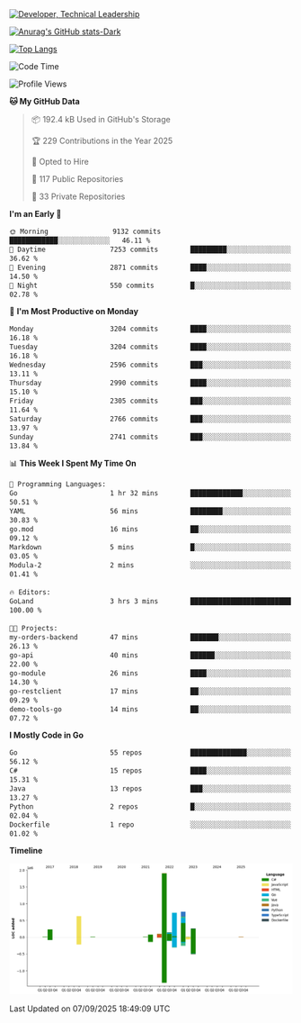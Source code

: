 <div>
  <a href="https://www.linkedin.com/in/arielpineiro/" target="_blank" rel="nofollow noopener noreferrer">
    <img src="https://img.shields.io/badge/-LinkedIn-%230077B5?style=for-the-badge&logo=linkedin&logoColor=white" alt="Developer, Technical Leadership" title="Ariel Piñeiro">
  </a>
</div>

[![Anurag's GitHub stats-Dark](https://github-readme-stats.vercel.app/api?username=arielsrv&show_icons=true&theme=dark#gh-dark-mode-only)](https://github.com/anuraghazra/github-readme-stats#gh-dark-mode-only)

[![Top Langs](https://github-readme-stats.vercel.app/api/top-langs/?username=arielsrv&layout=compact&langs_count=10&theme=dark#gh-dark-mode-only)](https://github.com/anuraghazra/github-readme-stats&theme=dark#gh-dark-mode-only)

<!--START_SECTION:waka-->
![Code Time](http://img.shields.io/badge/Code%20Time-1%2C387%20hrs%2022%20mins-blue)

![Profile Views](http://img.shields.io/badge/Profile%20Views-2-blue)

**🐱 My GitHub Data** 

> 📦 192.4 kB Used in GitHub's Storage 
 > 
> 🏆 229 Contributions in the Year 2025
 > 
> 💼 Opted to Hire
 > 
> 📜 117 Public Repositories 
 > 
> 🔑 33 Private Repositories 
 > 
**I'm an Early 🐤** 

```text
🌞 Morning                9132 commits        ████████████░░░░░░░░░░░░░   46.11 % 
🌆 Daytime                7253 commits        █████████░░░░░░░░░░░░░░░░   36.62 % 
🌃 Evening                2871 commits        ████░░░░░░░░░░░░░░░░░░░░░   14.50 % 
🌙 Night                  550 commits         █░░░░░░░░░░░░░░░░░░░░░░░░   02.78 % 
```
📅 **I'm Most Productive on Monday** 

```text
Monday                   3204 commits        ████░░░░░░░░░░░░░░░░░░░░░   16.18 % 
Tuesday                  3204 commits        ████░░░░░░░░░░░░░░░░░░░░░   16.18 % 
Wednesday                2596 commits        ███░░░░░░░░░░░░░░░░░░░░░░   13.11 % 
Thursday                 2990 commits        ████░░░░░░░░░░░░░░░░░░░░░   15.10 % 
Friday                   2305 commits        ███░░░░░░░░░░░░░░░░░░░░░░   11.64 % 
Saturday                 2766 commits        ███░░░░░░░░░░░░░░░░░░░░░░   13.97 % 
Sunday                   2741 commits        ███░░░░░░░░░░░░░░░░░░░░░░   13.84 % 
```


📊 **This Week I Spent My Time On** 

```text
💬 Programming Languages: 
Go                       1 hr 32 mins        █████████████░░░░░░░░░░░░   50.51 % 
YAML                     56 mins             ████████░░░░░░░░░░░░░░░░░   30.83 % 
go.mod                   16 mins             ██░░░░░░░░░░░░░░░░░░░░░░░   09.12 % 
Markdown                 5 mins              █░░░░░░░░░░░░░░░░░░░░░░░░   03.05 % 
Modula-2                 2 mins              ░░░░░░░░░░░░░░░░░░░░░░░░░   01.41 % 

🔥 Editors: 
GoLand                   3 hrs 3 mins        █████████████████████████   100.00 % 

🐱‍💻 Projects: 
my-orders-backend        47 mins             ███████░░░░░░░░░░░░░░░░░░   26.13 % 
go-api                   40 mins             ██████░░░░░░░░░░░░░░░░░░░   22.00 % 
go-module                26 mins             ████░░░░░░░░░░░░░░░░░░░░░   14.30 % 
go-restclient            17 mins             ██░░░░░░░░░░░░░░░░░░░░░░░   09.29 % 
demo-tools-go            14 mins             ██░░░░░░░░░░░░░░░░░░░░░░░   07.72 % 
```

**I Mostly Code in Go** 

```text
Go                       55 repos            ██████████████░░░░░░░░░░░   56.12 % 
C#                       15 repos            ████░░░░░░░░░░░░░░░░░░░░░   15.31 % 
Java                     13 repos            ███░░░░░░░░░░░░░░░░░░░░░░   13.27 % 
Python                   2 repos             █░░░░░░░░░░░░░░░░░░░░░░░░   02.04 % 
Dockerfile               1 repo              ░░░░░░░░░░░░░░░░░░░░░░░░░   01.02 % 
```



**Timeline**

![Lines of Code chart](https://raw.githubusercontent.com/arielsrv/arielsrv/main/assets/bar_graph.png)


 Last Updated on 07/09/2025 18:49:09 UTC
<!--END_SECTION:waka-->
